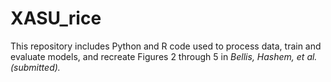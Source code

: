 # XASU_rice
 
This repository includes Python and R code used to process data, train and evaluate models, and recreate Figures 2 through 5 in *Bellis, Hashem, et al. (submitted).*
